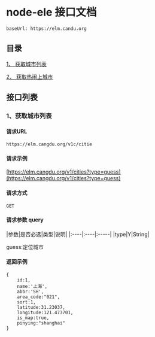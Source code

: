 # node-ele 接口文档

```
baseUrl: https://elm.candu.org
```

## 目录

[1、 获取城市列表](#1获取城市列表)<br>

[2、 获取热闹上城市](#2获取热门城市)<br>

## 接口列表
### 1、获取城市列表
#### 请求URL

```
https://elm.cangdu.org/v1c/citie
```

#### 请求示例
  [https://elm.cangdu.org/v1/cities?type=guess](https://elm.cangdu.org/v1/cities?type=guess)

####  请求方式
````
GET
````

#### 请求参数  query

|参数|是否必选|类型|说明|
|:----|:----|:-----|
|type|Y|String|

guess:定位城市

#### 返回示例

```
{
    id:1,
    name:'上海',
    abbr:'SH',
    area_code:"021",
    sort:1,
    latitude:31.23037,
    longitude:121.473701,
    is_map:true,
    pinying:"shanghai"
}

```